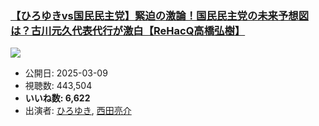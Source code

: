 ### [【ひろゆきvs国民民主党】緊迫の激論！国民民主党の未来予想図は？古川元久代表代行が激白【ReHacQ高橋弘樹】](https://www.youtube.com/watch?v=e3tR176SaJY)
[![](https://img.youtube.com/vi/e3tR176SaJY/sddefault.jpg)](https://www.youtube.com/watch?v=e3tR176SaJY)
-   公開日: 2025-03-09
-   視聴数: 443,504
-   **いいね数: 6,622**
-   出演者: [ひろゆき](/rehacq_fan/people/ひろゆき "wikilink"), [西田亮介](/rehacq_fan/people/西田亮介 "wikilink")
